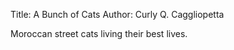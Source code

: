 Title: A Bunch of Cats
Author: Curly Q. Caggliopetta

Moroccan street cats living their best lives.
